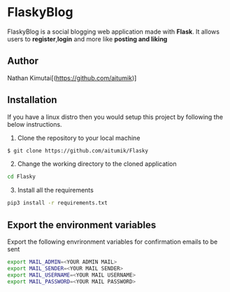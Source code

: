 # FlaskyBlog 

FlaskyBlog is a social blogging web application made with **Flask**. It allows users to **register**,**login** and more like **posting and liking**

## Author
Nathan Kimutai[(https://github.com/aitumik)]

## Installation
If you have a linux distro then you would setup this project by following the below instructions.

1. Clone the repository to your local machine
```sh
$ git clone https://github.com/aitumik/Flasky
```

2. Change the working directory to the cloned application
```bash
cd Flasky
```

3. Install all the requirements
```bash
pip3 install -r requirements.txt
```

## Export the environment variables
Export the following envrironment variables for confirmation emails to be sent
```bash
export MAIL_ADMIN=<YOUR ADMIN MAIL>
export MAIL_SENDER=<YOUR MAIL SENDER>
export MAIL_USERNAME=<YOUR MAIL USERNAME>
export MAIL_PASSWORD=<YOUR MAIL PASSWORD>
```

